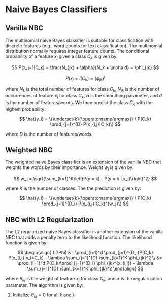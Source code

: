 # Naive Bayes Classifiers

## Vanilla NBC

The multinomial naive Bayes classifier is suitable for classification with discrete features (e.g., word counts for text classification). The multinomial distribution normally requires integer feature counts. The conditional probability of a feature $x_j$ given a class $C_k$ is given by:

$$
P(x_j=1|C_k) = \frac{N_{jk} + \alpha}{N_k + \alpha d} = \phi_{jk}
$$

$$
P(x_j=l|C_k) = (\phi_{jk})^l
$$

where $N_k$ is the total number of features for class $C_k$, $N_{jk}$ is the number of occurrences of feature $x_j$ for class $C_k$, $\alpha$ is the smoothing parameter, and $d$ is the number of features/words. We then predict the class $C_k$ with the highest probability:

$$
\hat{y_i} = \{\underset{k}{\operatorname{argmax}} \ P(C_k) \prod_{j=1}^{D} P(x_{i,j}|C_k)\}
$$

where $D$ is the number of features/words.

## Weighted NBC

The weighted naive Bayes classifier is an extension of the vanilla NBC that weights the words by their importance. Weight $w_j$ is given by:

$$
w_j = \sqrt{\sum_{k=1}^K\left(P(y = k) - P(y = k | x_i)\right)^2}
$$

where $K$ is the number of classes. The the prediction is given by:

$$
\hat{y_i} = \{\underset{k}{\operatorname{argmax}} \ P(C_k) \prod_{j=1}^{D_i} P(x_{i,j}|C_k)^{w_j}\}
$$

## NBC with L2 Regularization

The L2 regularized naive Bayes classifier is another extension of the vanilla NBC that adds a penalty term to the likelihood function. The likelihood function is given by:

$$
\begin{align}
L(\Phi) &= \prod_{i=1}^d \prod_{j=1}^{D_i}P(C_k) P(x_{i,j}|y_i=C_k)  - \lambda \sum_{j=1}^{D} \sum_{k=1}^K \phi_{jk}^2 \\
&= \prod_{i=1}^d P(C_k)\prod_{j=1}^{D_i} \phi_{jk}^{x_{i,j}}  - \lambda \sum_{j=1}^{D} \sum_{k=1}^K \phi_{jk}^2
\end{align}
$$

where $\theta_{kj}$ is the weight of feature $x_j$ for class $C_k$, and $\lambda$ is the regularization parameter. The algorithm is given by:

1. Initialize $\theta_{kj} = 0$ for all $k$ and $j$.